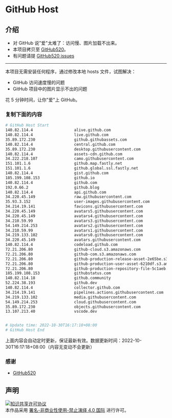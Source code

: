 # GitHub Host
## 介绍
- 对 GitHub 说"爱"太难了：访问慢、图片加载不出来。
- 本项目拷贝至 [GitHub520](https://github.com/521xueweihan/GitHub520)。
- 有问题请提 [GitHub520 issues](https://github.com/521xueweihan/GitHub520/issues/new)

---

本项目无需安装任何程序，通过修改本地 hosts 文件，试图解决：
- GitHub 访问速度慢的问题
- GitHub 项目中的图片显示不出的问题

花 5 分钟时间，让你"爱"上 GitHub。

### 复制下面的内容
```bash
# GitHub Host Start
140.82.114.4                  alive.github.com
140.82.114.4                  live.github.com
35.89.172.230                 github.githubassets.com
140.82.114.4                  central.github.com
35.89.172.230                 desktop.githubusercontent.com
140.82.114.4                  assets-cdn.github.com
34.222.218.107                camo.githubusercontent.com
151.101.1.6                   github.map.fastly.net
151.101.1.6                   github.global.ssl.fastly.net
140.82.114.4                  gist.github.com
185.199.108.153               github.io
140.82.114.4                  github.com
192.0.66.2                    github.blog
140.82.114.4                  api.github.com
34.220.45.149                 raw.githubusercontent.com
35.93.3.152                   user-images.githubusercontent.com
34.214.19.141                 favicons.githubusercontent.com
34.220.45.149                 avatars5.githubusercontent.com
34.220.45.149                 avatars4.githubusercontent.com
34.210.59.99                  avatars3.githubusercontent.com
54.149.214.253                avatars2.githubusercontent.com
34.210.59.99                  avatars1.githubusercontent.com
34.219.133.102                avatars0.githubusercontent.com
34.220.45.149                 avatars.githubusercontent.com
140.82.114.4                  codeload.github.com
72.21.206.80                  github-cloud.s3.amazonaws.com
72.21.206.80                  github-com.s3.amazonaws.com
72.21.206.80                  github-production-release-asset-2e65be.s3.amazonaws.com
72.21.206.80                  github-production-user-asset-6210df.s3.amazonaws.com
72.21.206.80                  github-production-repository-file-5c1aeb.s3.amazonaws.com
185.199.108.153               githubstatus.com
140.82.114.18                 github.community
52.224.38.193                 github.dev
140.82.114.4                  collector.github.com
34.214.19.141                 pipelines.actions.githubusercontent.com
34.219.133.102                media.githubusercontent.com
54.149.214.253                cloud.githubusercontent.com
35.89.172.230                 objects.githubusercontent.com
13.107.213.40                 vscode.dev


# Update time: 2022-10-30T16:17:18+08:00
# GitHub Host End

```
上面内容会自动定时更新，保证最新有效。数据更新时间：2022-10-30T16:17:18+08:00（内容无变动不会更新）

### 感谢

- [GitHub520](https://github.com/521xueweihan/GitHub520)

## 声明
<a rel="license" href="https://creativecommons.org/licenses/by-nc-nd/4.0/deed.zh"><img alt="知识共享许可协议" style="border-width: 0" src="https://licensebuttons.net/l/by-nc-nd/4.0/88x31.png"></a><br>本作品采用 <a rel="license" href="https://creativecommons.org/licenses/by-nc-nd/4.0/deed.zh">署名-非商业性使用-禁止演绎 4.0 国际</a> 进行许可。